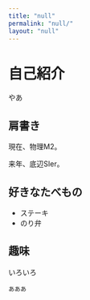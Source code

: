 ```yaml
---
title: "null"
permalink: "null/"
layout: "null"
---
```


# 自己紹介

やあ

## 肩書き

現在、物理M2。

来年、底辺SIer。

## 好きなたべもの

- ステーキ
- のり弁

## 趣味

いろいろ

```
あああ
```